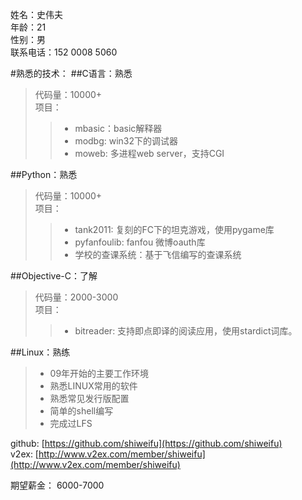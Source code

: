 姓名：史伟夫  
年龄：21  
性别：男  
联系电话：152 0008 5060  

#熟悉的技术：
##C语言：熟悉  
> 代码量：10000+  
> 项目：
>> * mbasic：basic解释器
>> * modbg: win32下的调试器
>> * moweb: 多进程web server，支持CGI

##Python：熟悉
> 代码量：10000+  
> 项目：  
>> * tank2011: 复刻的FC下的坦克游戏，使用pygame库  
>> * pyfanfoulib: fanfou 微博oauth库  
>> * 学校的查课系统：基于飞信编写的查课系统

##Objective-C：了解
> 代码量：2000-3000  
> 项目：  
>> * bitreader: 支持即点即译的阅读应用，使用stardict词库。

##Linux：熟练
> * 09年开始的主要工作环境  
> * 熟悉LINUX常用的软件    
> * 熟悉常见发行版配置  
> * 简单的shell编写  
> * 完成过LFS  

github: [https://github.com/shiweifu](https://github.com/shiweifu)  
v2ex: [http://www.v2ex.com/member/shiweifu](http://www.v2ex.com/member/shiweifu)

期望薪金：
6000-7000
